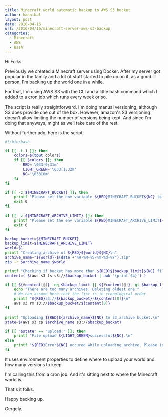```yaml
---
title: Minecraft world automatic backup to AWS S3 bucket
author: hannibal
layout: post
date: 2016-04-16
url: /2016/04/16/minecraft-server-aws-s3-backup
categories:
  - Minecraft
  - AWS
  - Bash
---
```


Hi Folks.

Previously we created a Minecraft server using Docker. After my server got popular in the family and a lot of stuff started to pile up on it, as a good IT person, I'm backing up the world one in a while.

For that, I'm using AWS S3 with the CLI and a little bash command which I added to a cron job which runs every week or so.

The script is really straightforward. I'm doing manual versioning, although S3 does provide one out of the box. However, amazon's S3 versioning doesn't allow limiting the number of versions being kept. And since I'm doing that anyways, might as well take care of the rest.

Without further ado, here is the script:

~~~bash
#!/bin/bash

if [[ -t 1 ]]; then
    colors=$(tput colors)
    if [[ $colors ]]; then
        RED='\033[0;31m'
        LIGHT_GREEN='\033[1;32m'
        NC='\033[0m'
    fi
fi

if [[ -z ${MINECRAFT_BUCKET} ]]; then
	printf "Please set the env variable ${RED}MINECRAFT_BUCKET${NC} to the s3 archive bucket name.\n"
	exit 0
fi

if [[ -z ${MINECRAFT_ARCHIVE_LIMIT} ]]; then
	printf "Please set the env variable ${RED}MINECRAFT_ARCHIVE_LIMIT${NC} to limit the number of archives to keep.\n"
	exit 0
fi

backup_bucket=${MINECRAFT_BUCKET}
backup_limit=${MINECRAFT_ARCHIVE_LIMIT}
world=$1
printf "Creating archive of ${RED}${world}${NC}\n"
archive_name="${world}-$(date +"%H-%M-%S-%m-%d-%Y").zip"
zip -r $archive_name $world

printf "Checking if bucket has more than ${RED}${backup_limit}${NC} files already.\n"
content=( $(aws s3 ls s3://$backup_bucket | awk '{print $4}') )

if [[ ${#content[@]} -eq $backup_limit || ${#content[@]} -gt $backup_limit  ]]; then
    echo "There are too many archives. Deleting oldest one."
    # We can assume here that the list is in cronological order
	printf "${RED}s3://${backup_bucket}/${content[0]}\n"
    aws s3 rm s3://$backup_bucket/${content[0]}
fi

printf "Uploading ${RED}${archive_name}${NC} to s3 archive bucket.\n"
state=$(aws s3 cp $archive_name s3://$backup_bucket)

if [[ "$state" =~ "upload:" ]]; then
    printf "File upload ${LIGHT_GREEN}successful${NC}.\n"
else
    printf "${RED}Error${NC} occured while uploading archive. Please investigate.\n"
fi
~~~

It uses environment properties to define where to upload your world and how many versions to keep.

I'm calling this from a cron job. And it's sitting next to where the Minecraft world is.

That's it folks.

Happy backing up.

Gergely.
